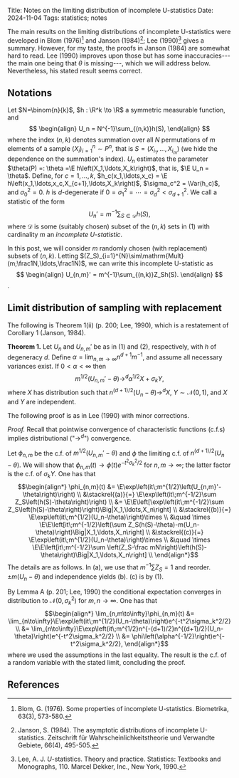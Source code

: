 Title: Notes on the limiting distribution of incomplete U-statistics
Date: 2024-11-04
Tags: statistics; notes

<link rel="stylesheet"
      href="https://cdn.jsdelivr.net/npm/katex/dist/katex.min.css"
      crossorigin="anonymous">

The main results on the limiting distributions of incomplete U-statistics were developed in Blom (1976)[^blom1976incomplete] and Janson (1984)[^janson1984incomplete]; Lee (1990)[^lee1990ustats] gives a summary. However, for my taste, the proofs in Janson (1984) are somewhat hard to read. Lee (1990) improves upon those but has some inaccuracies---the main one being that $\theta$ is missing---, which we will address below. Nevertheless, his stated result seems correct.

## Notations

Let $N=\binom{n}{k}$, $h : \R^k \to \R$ a symmetric measurable function, and
$$
\begin{align}
U_n = N^{-1}\sum_{(n,k)}h(S),
\end{align}
$$
where the index $(n,k)$ denotes summation over all $N$ permutations of $m$ elements of a sample $\left(X_i\right)_{i=1}^n \sim P^n$, that is $S=\left(X_{i_1},\ldots,X_{i_m}\right)$ (we hide the dependence on the summation's index). $U_n$ estimates the parameter $\theta(P) =: \theta =\E h\left(X_1,\ldots,X_k\right)$, that is, $\E U_n = \theta$. Define, for $c=1,\ldots,k$, $h_c(x_1,\ldots,x_c) = \E h\left(x_1,\ldots,x_c,X_{c+1},\ldots,X_k\right)$, $\sigma_c^2 = \Var(h_c)$, and $\sigma_0^2=0$. $h$ is $d$-degenerate if $0=\sigma_1^2=\cdots =\sigma_d^2<\sigma_{d+1}^2$.
We call a statistic of the form
$$U_n' =m^{-1}\sum_{S\in\mathcal D}h(S),$$
where $\mathcal D$ is some (suitably chosen) subset of the $(n,k)$ sets in (1) with cardinality $m$ an *incomplete U-statistic*.

In this post, we will consider $m$ randomly chosen (with replacement) subsets of $(n,k)$. Letting $(Z_S)_{i=1}^{N}\sim\mathrm{Mult}(m;\frac1N,\ldots,\frac1N)$, we can write this incomplete U-statistic as
$$
\begin{align}
U_{n,m}' = m^{-1}\sum_{(n,k)}Z_Sh(S).
\end{align}
$$.


## Limit distribution of sampling with replacement

The following is Theorem 1(ii) (p. 200; Lee, 1990), which is a restatement of Corollary 1 (Janson, 1984).

__Theorem 1.__ Let $U_n$ and $U_{n,m}'$ be as in (1) and (2), respectively, with $h$ of degeneracy $d$. Define $\alpha = \lim_{n,m\to\infty}n^{d+1}m^{-1}$, and assume all necessary variances exist. If $0<\alpha<\infty$ then
$$m^{1/2}(U_{n,m}'-\theta) \to^d\alpha^{1/2}X+\sigma_kY,$$
where $X$ has distribution such that $n^{(d+1)/2}(U_n-\theta) \to^dX$, $Y\sim\mathcal N(0,1)$, and $X$ and $Y$ are independent.

The following proof is as in Lee (1990) with minor corrections.

_Proof._ Recall that pointwise convergence of characteristic functions (c.f.s) implies distributional ("$\to^d$") convergence.

Let $\phi_{n,m}$ be the c.f. of $m^{1/2}(U_{n,m}'-\theta)$ and $\phi$ the limiting c.f. of $n^{(d+1)/2}(U_n-\theta)$. We will show that $\phi_{n,m}(t) \to \phi(t)e^{-t^2\sigma_k^2/2}$ for $n,m\to\infty$; the latter factor is the c.f. of $\sigma_kY$. One has that
$$\begin{align*}
\phi_{n,m}(t) &= \E\exp\left(it\;m^{1/2}\left(U_{n,m}'-\theta\right)\right) \\
&\stackrel{(a)}{=} \E\exp\left(it\;m^{-1/2}\sum Z_S\left(h(S)-\theta\right)\right) \\
&= \E\E\left[\exp\left(it\;m^{-1/2}\sum Z_S\left(h(S)-\theta\right)\right)\Big|X_1,\ldots,X_n\right] \\
&\stackrel{(b)}{=} \E\exp\left(it\;m^{1/2}(U_n-\theta)\right)\times \\
&\quad \times \E\E\left[it\;m^{-1/2}\left(\sum Z_S(h(S)-\theta)-m(U_n-\theta)\right)\Big|X_1,\ldots,X_n\right] \\
&\stackrel{(c)}{=} \E\exp\left(it\;m^{1/2}(U_n-\theta)\right)\times \\
&\quad \times \E\E\left[it\;m^{-1/2}\sum \left(Z_S-\frac mN\right)\left(h(S)-\theta\right)\Big|X_1,\ldots,X_n\right] \\
\end{align*}$$
The details are as follows. In (a), we use that $m^{-1}\sum Z_S=1$ and reorder. $\pm m(U_n-\theta)$ and independence yields (b). (c) is by (1).

By Lemma A (p. 201; Lee, 1990) the conditional expectation converges in distribution to $\mathcal N(0,\sigma_k^2)$ for $m,n\to\infty$. One has that
$$\begin{align*}
\lim_{n,m\to\infty}\phi_{n,m}(t) &= \lim_{n\to\infty}\E\exp\left(it\;m^{1/2}(U_n-\theta)\right)e^{-t^2\sigma_k^2/2} \\
&=  \lim_{n\to\infty}\E\exp\left(it\;m^{1/2}n^{-(d+1)/2}n^{(d+1)/2}(U_n-\theta)\right)e^{-t^2\sigma_k^2/2} \\
&= \phi\left(\alpha^{-1/2}\right)e^{-t^2\sigma_k^2/2},
\end{align*}$$
where we used the assumptions in the last equality. The result is the c.f. of a random variable with the stated limit, concluding the proof.

## References

[^blom1976incomplete]: Blom, G. (1976). Some properties of incomplete U-statistics. Biometrika, 63(3), 573-580.
[^janson1984incomplete]: Janson, S. (1984). The asymptotic distributions of incomplete U-statistics. Zeitschrift für Wahrscheinlichkeitstheorie und Verwandte Gebiete, 66(4), 495-505.
[^lee1990ustats]: Lee, A. J. $U$-statistics. Theory and practice. Statistics: Textbooks and Monographs, 110. Marcel Dekker, Inc., New York, 1990.
